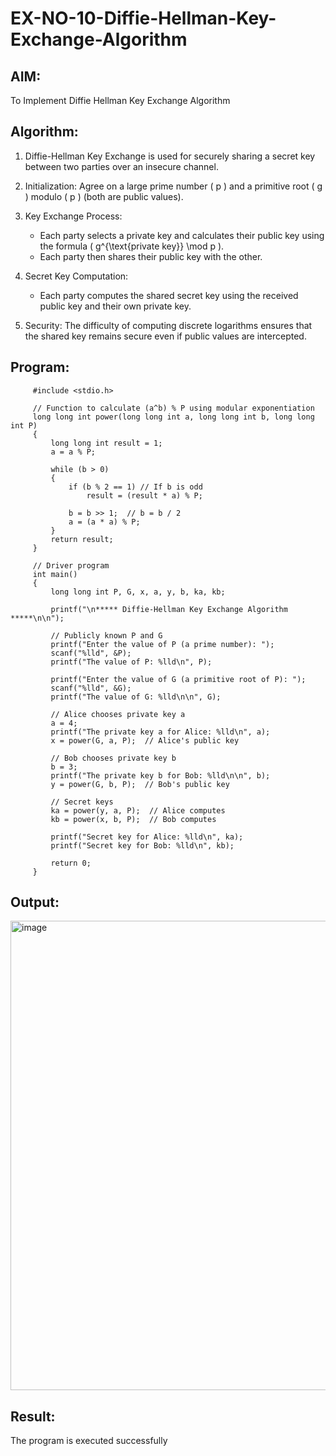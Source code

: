 # EX-NO-10-Diffie-Hellman-Key-Exchange-Algorithm

## AIM:
To Implement Diffie Hellman Key Exchange Algorithm 

## Algorithm:

1. Diffie-Hellman Key Exchange is used for securely sharing a secret key between two parties over an insecure channel.

2. Initialization: Agree on a large prime number \( p \) and a primitive root \( g \) modulo \( p \) (both are public values).

3. Key Exchange Process: 
   - Each party selects a private key and calculates their public key using the formula \( g^{\text{private key}} \mod p \).
   - Each party then shares their public key with the other.

4. Secret Key Computation: 
   - Each party computes the shared secret key using the received public key and their own private key.

5. Security: The difficulty of computing discrete logarithms ensures that the shared key remains secure even if public values are intercepted.

## Program:
```
     #include <stdio.h>
     
     // Function to calculate (a^b) % P using modular exponentiation
     long long int power(long long int a, long long int b, long long int P) 
     {
         long long int result = 1;
         a = a % P;
     
         while (b > 0) 
         {
             if (b % 2 == 1) // If b is odd
                 result = (result * a) % P;
     
             b = b >> 1;  // b = b / 2
             a = (a * a) % P;
         }
         return result;
     }
     
     // Driver program
     int main() 
     {
         long long int P, G, x, a, y, b, ka, kb;
     
         printf("\n***** Diffie-Hellman Key Exchange Algorithm *****\n\n");
     
         // Publicly known P and G
         printf("Enter the value of P (a prime number): ");
         scanf("%lld", &P);
         printf("The value of P: %lld\n", P);
     
         printf("Enter the value of G (a primitive root of P): ");
         scanf("%lld", &G);
         printf("The value of G: %lld\n\n", G);
     
         // Alice chooses private key a
         a = 4;  
         printf("The private key a for Alice: %lld\n", a);
         x = power(G, a, P);  // Alice's public key
     
         // Bob chooses private key b
         b = 3;
         printf("The private key b for Bob: %lld\n\n", b);
         y = power(G, b, P);  // Bob's public key
     
         // Secret keys
         ka = power(y, a, P);  // Alice computes
         kb = power(x, b, P);  // Bob computes
     
         printf("Secret key for Alice: %lld\n", ka);
         printf("Secret key for Bob: %lld\n", kb);
     
         return 0;
     }
```



## Output:
<img width="1697" height="751" alt="image" src="https://github.com/user-attachments/assets/1e814939-b92c-4ad3-ae10-dcb5dbb2ffad" />




## Result:
  The program is executed successfully

